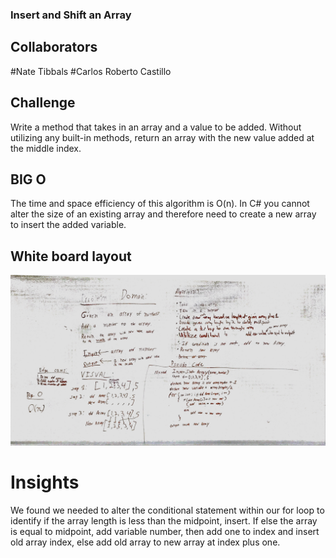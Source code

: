 ### Insert and Shift an Array

## Collaborators
#Nate Tibbals
#Carlos Roberto Castillo


## Challenge

Write a method that takes in an array and a value to be added. Without utilizing any built-in methods, return an array with the new value added at the middle index.

## BIG O

The time and space efficiency of this algorithm is O(n). In C# you cannot alter the size of an existing array and therefore need to create a new array to insert the added variable.

## White board layout

![SCREENSHOT](https://github.com/ntibbals/data-structures-and-algorithms/blob/master/assets/array_shift.JPG)

# Insights

We found we needed to alter the conditional statement within our for loop to identify if the array length is less than the midpoint, insert. If else the array is equal to midpoint, add variable number, then add one to index and insert old array index, else add old array to new array at index plus one.
